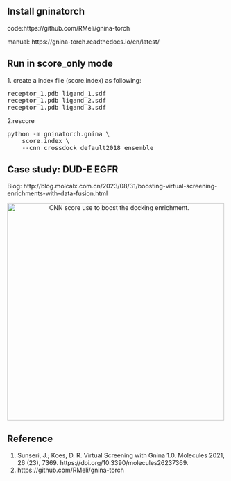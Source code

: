 <h2>Install gninatorch</h2>
<p>code:https://github.com/RMeli/gnina-torch</p>
<p>manual: https://gnina-torch.readthedocs.io/en/latest/ </p>
<h2>Run in score_only mode</h2>
<p>1. create a index file (score.index) as following:</p>
<pre line="1">
receptor_1.pdb ligand_1.sdf
receptor_1.pdb ligand_2.sdf
receptor_1.pdb ligand_3.sdf
</pre>
<p>2.rescore</p>
<pre line="1">
python -m gninatorch.gnina \
    score.index \
    --cnn crossdock_default2018_ensemble
</pre>
<h2>Case study: DUD-E EGFR</h2>
<p>Blog: http://blog.molcalx.com.cn/2023/08/31/boosting-virtual-screening-enrichments-with-data-fusion.html</p>
<img style="text-align:center;" src='http://blog.molcalx.com.cn/wp-content/uploads/2023/08/2023083111293864.png' alt="CNN score use to boost the docking enrichment." width="500" height="500">
<h2>Reference</h2>
<ol>
   <li>Sunseri, J.; Koes, D. R. Virtual Screening with Gnina 1.0. Molecules 2021, 26 (23), 7369. https://doi.org/10.3390/molecules26237369.</li>
   <li>https://github.com/RMeli/gnina-torch</li>
</ol>
